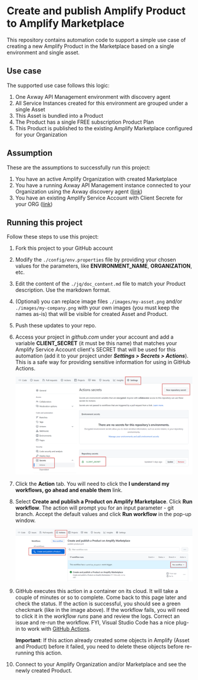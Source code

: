 # Create and publish Amplify Product to Amplify Marketplace

This repository contains automation code to support a simple use case of creating a new Amplify Product in the Marketplace based on a single environment and single asset.

## Use case

The supported use case follows this logic:
1. One Axway API Management environment with discovery agent
2. All Service Instances created for this environment are grouped under a single Asset
3. This Asset is bundled into a Product
4. The Product has a single FREE subscription Product Plan
5. This Product is published to the existing Amplify Marketplace configured for your Organization

## Assumption

These are the assumptions to successfully run this project:
1. You have an active Amplify Organization with created Marketplace
2. You have a running Axway API Management instance connected to your Organization using the Axway discovery agent ([link](https://docs.axway.com/bundle/amplify-central/page/docs/connect_manage_environ/connect_api_manager/index.html))
3. You have an existing Amplify Service Account with Client Secrete for your ORG ([link](https://docs.axway.com/bundle/platform-management/page/docs/management_guide/organizations/managing_organizations/index.html#managing-service-accounts))

## Running this project

Follow these steps to use this project:

1. Fork this project to your GitHub account

2. Modify the `./config/env.properties` file by providing your chosen values for the parameters, like **ENVIRONMENT_NAME**, **ORGANIZATION**, etc.

3. Edit the content of the `./jq/doc_content.md` file to match your Product description. Use the markdown format.

4. (Optional) you can replace image files `./images/my-asset.png` and/or `./images/my-company.png` with your own images (you must keep the names as-is) that will be visible for created Asset and Product.

5. Push these updates to your repo.

6. Access your project in *github.com* under your account and add a variable **CLIENT_SECRET** (it must be this name) that matches your Amplify Service Account client's SECRET that will be used for this automation (add it to your project under ***Settings > Secrets > Actions***). This is a safe way for providing sensitive information for using in GitHub Actions.


   <img src="images/action-secret.png" style="zoom: 50%;" />


7. Click the **Action** tab. You will need to click the **I understand my workflows, go ahead and enable them** link. 

8. Select **Create and publish a Product on Amplify Marketplace**. Click **Run workflow**. The action will prompt you for an input parameter - git branch. Accept the default values and click **Run workflow** in the pop-up window.


   <img src="images/run-action.png" style="zoom:50%;" />


9.  GitHub executes this action in a container on its cloud. It will take a couple of minutes or so to complete. Come back to this page later and check the status. If the action is successful, you should see a green checkmark (like in the image above). If the workflow fails, you will need to click it in the *workflow runs* pane and review the logs. Correct an issue and re-run the workflow. FYI, Visual Studio Code has a nice plug-in to work with [GitHub Actions](https://marketplace.visualstudio.com/items?itemName=cschleiden.vscode-github-actions).

    **Important**: If this action already created some objects in Amplify (Asset and Product) before it failed, you need to delete these objects before re-running this action. 

10. Connect to your Amplify Organization and/or Marketplace and see the newly created Product.
